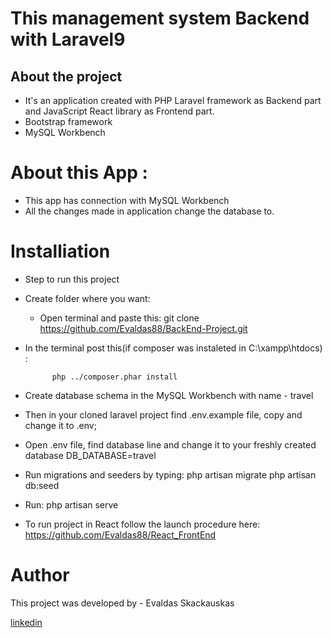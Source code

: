 # This  management system Backend with Laravel9

## About the project

* It's an application created with PHP Laravel framework as Backend part and JavaScript React library as Frontend part.
* Bootstrap framework
* MySQL Workbench 

# About this App :    

* This app has connection with MySQL Workbench
* All the changes made in application change the database to.
  

# Installiation

* Step to run this project
  
* Create folder where you want:

    * Open terminal and paste this:
             git clone  https://github.com/Evaldas88/BackEnd-Project.git

* In the terminal post this(if composer was instaleted in C:\xampp\htdocs) : 

            php ../composer.phar install  
* Create database schema in the MySQL Workbench  with name - travel  
* Then in your cloned laravel project find .env.example file, copy and change it to .env;
* Open .env file, find database line and change it to your freshly created database DB_DATABASE=travel
* Run migrations and seeders by typing:
            php artisan migrate 
            php artisan db:seed 
* Run:
            php artisan serve
* To run project in React follow the launch procedure here: https://github.com/Evaldas88/React_FrontEnd

# Author

This project was developed by  - Evaldas Skackauskas 

<a href="https://www.linkedin.com/in/evaldas-skackauskas-35505516a/">linkedin</a>
